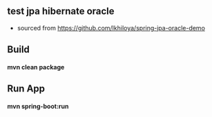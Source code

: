 ## test jpa hibernate oracle
- sourced from https://github.com/Ikhiloya/spring-jpa-oracle-demo

## Build
#### mvn clean package

## Run App
#### mvn spring-boot:run 
